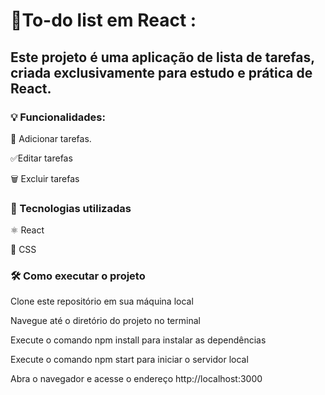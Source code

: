 # 📝To-do list em React :

## Este projeto é uma aplicação de lista de tarefas, criada exclusivamente para estudo e prática de React.

### 💡 Funcionalidades:
📌 Adicionar tarefas.

✅Editar tarefas

🗑️ Excluir tarefas


### 🚀 Tecnologias utilizadas
⚛️ React

🎨 CSS

### 🛠️ Como executar o projeto
Clone este repositório em sua máquina local

Navegue até o diretório do projeto no terminal

Execute o comando npm install para instalar as dependências

Execute o comando npm start para iniciar o servidor local

Abra o navegador e acesse o endereço http://localhost:3000
